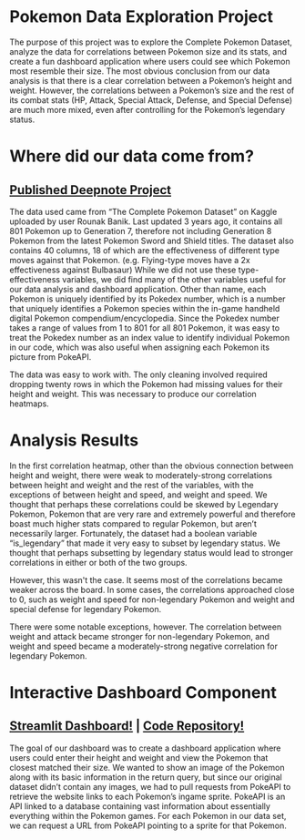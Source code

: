 # Pokemon Data Exploration Project
The purpose of this project was to explore the Complete Pokemon Dataset, analyze the data for correlations between Pokemon size and its stats, 
and create a fun dashboard application where users could see which Pokemon most resemble their size. 
The most obvious conclusion from our data analysis is that there is a clear correlation between a Pokemon’s height and weight. 
However, the correlations between a Pokemon’s size and the rest of its combat stats (HP, Attack, Special Attack, Defense, and Special Defense) are much more mixed, even after controlling for the Pokemon’s legendary status. 
# Where did our data come from?
## [Published Deepnote Project](https://deepnote.com/publish/566c903d-0732-4280-ab72-4ef957376f69)
The data used came from “The Complete Pokemon Dataset” on Kaggle uploaded by user Rounak Banik. Last updated 3 years ago, 
it contains all 801 Pokemon up to Generation 7, therefore not including Generation 8 Pokemon from the latest Pokemon Sword and Shield titles. 
The dataset also contains 40 columns, 18 of which are the effectiveness of different type moves against that Pokemon. 
(e.g. Flying-type moves have a 2x effectiveness against Bulbasaur) While we did not use these type-effectiveness variables, 
we did find many of the other variables useful for our data analysis and dashboard application. 
Other than name, each Pokemon is uniquely identified by its Pokedex number, 
which is a number that uniquely identifies a Pokemon species within the in-game handheld digital Pokemon compendium/encyclopedia. 
Since the Pokedex number takes a range of values from 1 to 801 for all 801 Pokemon, 
it was easy to treat the Pokedex number as an index value to identify individual Pokemon in our code, 
which was also useful when assigning each Pokemon its picture from PokeAPI.

The data was easy to work with. The only cleaning involved required dropping twenty rows in which the Pokemon had missing values for their height and weight. 
This was necessary to produce our correlation heatmaps.
# Analysis Results
In the first correlation heatmap, other than the obvious connection between height and weight, 
there were weak to moderately-strong correlations between height and weight and the rest of the variables, 
with the exceptions of between height and speed, and weight and speed.
We thought that perhaps these correlations could be skewed by Legendary Pokemon, 
Pokemon that are very rare and extremely powerful and therefore boast much higher stats compared to regular Pokemon, 
but aren’t necessarily larger. Fortunately, the dataset had a boolean variable “is_legendary” that made it very easy to subset by legendary status. 
We thought that perhaps subsetting by legendary status would lead to stronger correlations in either or both of the two groups.

However, this wasn't the case. It seems most of the correlations became weaker across the board. In some cases, the correlations approached close to 0, 
such as weight and speed for non-legendary Pokemon and weight and special defense for legendary Pokemon.

There were some notable exceptions, however. The correlation between weight and attack became stronger for non-legendary Pokemon, 
and weight and speed became a moderately-strong negative correlation for legendary Pokemon.
# Interactive Dashboard Component
## [Streamlit Dashboard!](https://blooming-beyond-75995.herokuapp.com/) | [Code Repository!](https://github.com/zfeldman7/pokemon-size-dashboard)
The goal of our dashboard was to create a dashboard application where users could enter their height and weight and view the Pokemon that closest matched their size. We wanted to show an image of the Pokemon along with its basic information in the return query, but since our original dataset didn’t contain any images, we had to pull requests from PokeAPI to retrieve the website links to each Pokemon’s ingame sprite. PokeAPI is an API linked to a database containing vast information about essentially everything within the Pokemon games. For each Pokemon in our data set, we can request a URL from PokeAPI pointing to a sprite for that Pokemon.

